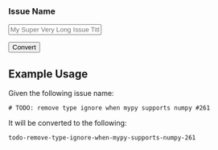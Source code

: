 ### Issue Name

<input type="text" placeholder="My Super Very Long Issue Title" id="input">

<input class="btn btn--primary" type="submit" value="Convert"
onclick="document.getElementById('input').value =
document.getElementById('input').value.toLowerCase().replace(/[^a-z\d\s]/g, '').trim().replace(/\s/g,'-');return false;">

## Example Usage
Given the following issue name:

`# TODO: remove type ignore when mypy supports numpy #261`

It will be converted to the following:

`todo-remove-type-ignore-when-mypy-supports-numpy-261`
